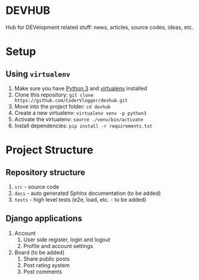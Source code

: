 # DEVHUB

Hub for DEVelopment related stuff: news, articles, source codes, ideas, etc.

# Setup

## Using `virtualenv`

1. Make sure you have [Python 3] and [virtualenv] installed
2. Clone this repository: `git clone https://github.com/CoderVlogger/devhub.git`
3. Move into the project folder: `cd devhub`
4. Create a new virtualenv: `virtualenv venv -p python3`
5. Activate the virtualenv: `source ./venv/bin/activate`
6. Install dependencies: `pip install -r requirements.txt`


# Project Structure

## Repository structure

1. `src` - source code
2. `docs` - auto generated Sphinx documentation (to be added)
3. `tests` - high level tests (e2e, load, etc. - to be added)

## Django applications

1. Account
   1. User side register, login and logout
   2. Profile and account settings
2. Board (to be added)
   1. Share public posts
   2. Post rating system
   3. Post comments

[Python 3]: https://www.python.org/downloads/
[virtualenv]: https://virtualenv.pypa.io/en/stable/
